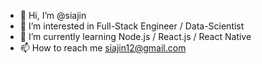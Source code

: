 - 👋 Hi, I’m @siajin
- 👀 I’m interested in Full-Stack Engineer / Data-Scientist
- 🌱 I’m currently learning Node.js / React.js / React Native
- 📫 How to reach me siajin12@gmail.com
